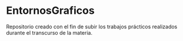 # EntornosGraficos
Repositorio creado con el fin de subir los trabajos prácticos realizados durante el transcurso de la materia.
